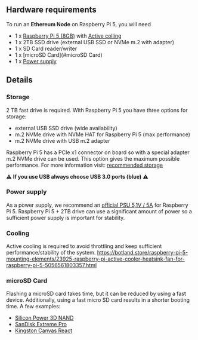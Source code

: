 ## Hardware requirements

To run an **Ethereum Node** on Raspberry Pi 5, you will need

- 1 x [Raspberry Pi 5 (8GB)](https://botland.store/raspberry-pi-5-modules-and-kits/23905-raspberry-pi-5-8gb-5056561803326.html) with [Active colling](https://botland.com.pl/elementy-montazowe-raspberry-pi-5/23925-raspberry-pi-active-cooler-aktywne-chlodzenie-radiator-wentylator-do-raspberry-pi-5-5056561803357.html)
- 1 x 2TB SSD drive (external USB SSD or NVMe m.2 with adapter) 
- 1 x SD Card reader/writer 
- 1 x [microSD Card](#microSD Card)
- 1 x [Power supply](https://botland.store/raspberry-pi-5-power-supply/23907-raspberry-pi-27w-usb-c-power-supply-official-51v-5a-psu-for-raspberry-pi-5-black-5056561803418.html)
  
## Details

### Storage
2 TB fast drive is required. 
With Raspberry Pi 5 you have three options for storage:
- external USB SSD drive (wide availability)
- m.2 NVMe drive with NVMe HAT for Raspberry Pi 5 (max performance)
- m.2 NVMe drive with USB m.2 adapter 

Raspberry Pi 5 has a PCIe x1 connector on board so with a special adapter m.2 NVMe drive can be used.
This option gives the maximum possible performance.
For more information visit: [recommended storage](./1a-recommended-storage.md)

⚠️ **If you use USB always choose USB 3.0 ports (blue)** ⚠️

### Power supply
As a power supply, we recommend an [official PSU 5,1V / 5A](https://botland.store/raspberry-pi-5-power-supply/23907-raspberry-pi-27w-usb-c-power-supply-official-51v-5a-psu-for-raspberry-pi-5-black-5056561803418.html) for Raspberry Pi 5.
Raspberry Pi 5 + 2TB drive can use a significant amount of power so a sufficient power supply is important for stability.

### Cooling
Active cooling is required to avoid throttling and keep sufficient performance/stability of the system.
https://botland.store/raspberry-pi-5-mounting-elements/23925-raspberry-pi-active-cooler-heatsink-fan-for-raspberry-pi-5-5056561803357.html


### microSD Card

Flashing a microSD card takes time, but it can be reduced by using a fast device. Additionally, using a fast micro SD card results in a shorter booting time. A few examples:

- [Silicon Power 3D NAND](https://www.tomshardware.com/best-picks/raspberry-pi-microsd-cards#section-best-microsd-card-overall)
- [SanDisk Extreme Pro](https://www.tomshardware.com/best-picks/raspberry-pi-microsd-cards#section-great-speeds-best-for-pi-3)
- [Kingston Canvas React](https://www.tomshardware.com/best-picks/raspberry-pi-microsd-cards#section-fastest-booting-raspberry-pi-microsd)

